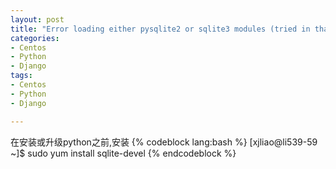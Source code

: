 ```yaml
---
layout: post
title: "Error loading either pysqlite2 or sqlite3 modules (tried in that order): No module named _sqlite3"
categories:
- Centos
- Python
- Django
tags:
- Centos
- Python
- Django

--- 
```

在安装或升级python之前,安装
{% codeblock lang:bash %}
[xjliao@li539-59 ~]$ sudo yum install sqlite-devel
{% endcodeblock %}
